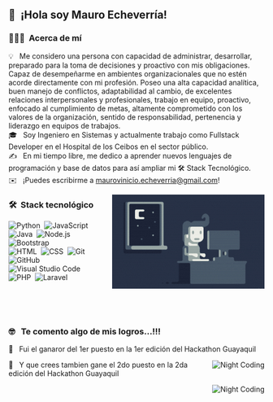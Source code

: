 ## 👋 &nbsp;¡Hola soy Mauro Echeverría!

### 👨🏻‍💻 &nbsp;Acerca de mí

💡 &nbsp; Me considero una persona con capacidad de administrar, desarrollar, preparado para la toma de decisiones y proactivo con mis obligaciones. Capaz de desempeñarme en ambientes organizacionales que no estén acorde directamente con mi profesión. Poseo una alta capacidad analítica, buen manejo de conflictos, adaptabilidad al cambio, de excelentes relaciones interpersonales y profesionales, trabajo en equipo, proactivo, enfocado al cumplimiento de metas, altamente comprometido con los valores de la organización, sentido de responsabilidad, pertenencia y liderazgo en equipos de trabajos.\
🎓 &nbsp; Soy Ingeniero en Sistemas y actualmente trabajo como Fullstack Developer en el Hospital de los Ceibos en el sector público.\
✍️ &nbsp; En mi tiempo libre, me dedico a aprender nuevos lenguajes de programación y base de datos para así ampliar mi 🛠 Stack Tecnológico.\
✉️ &nbsp; ¡Puedes escribirme a maurovinicio.echeverria@gmail.com!


<img alt="Night Coding" src="https://raw.githubusercontent.com/AVS1508/AVS1508/master/assets/Night-Coding.gif" align="right"/>

### 🛠 &nbsp;Stack tecnológico

![Python](https://img.shields.io/badge/-Python-05122A?style=flat&logo=python)&nbsp;
![JavaScript](https://img.shields.io/badge/-JavaScript-05122A?style=flat&logo=javascript)&nbsp;
![Java](https://img.shields.io/badge/-Java-05122A?style=flat&logo=Java&logoColor=FFA518)&nbsp;
![Node.js](https://img.shields.io/badge/-Node.js-05122A?style=flat&logo=node.js)&nbsp;
![Bootstrap](https://img.shields.io/badge/-Bootstrap-05122A?style=flat&logo=bootstrap&logoColor=563D7C)<br>
![HTML](https://img.shields.io/badge/-HTML-05122A?style=flat&logo=HTML5)&nbsp;
![CSS](https://img.shields.io/badge/-CSS-05122A?style=flat&logo=CSS3&logoColor=1572B6)&nbsp;
![Git](https://img.shields.io/badge/-Git-05122A?style=flat&logo=git)&nbsp;
![GitHub](https://img.shields.io/badge/-GitHub-05122A?style=flat&logo=github)&nbsp;
![Visual Studio Code](https://img.shields.io/badge/-Visual%20Studio%20Code-05122A?style=flat&logo=visual-studio-code&logoColor=007ACC)<br>
![PHP](https://img.shields.io/badge/-PHP-05122A?style=flat&logo=PHP&logoColor=1572B6)&nbsp;
![Laravel](https://img.shields.io/badge/-Laravel-05122A?style=flat&logo=laravel)&nbsp;

<br><br><br>

### 🤓 &nbsp; Te comento algo de mis logros...!!!

🥇 &nbsp; Fui el ganaror del 1er puesto en la 1er edición del Hackathon Guayaquil

<img alt="Night Coding" src="https://i.postimg.cc/fR6Y3q69/ht-4.jpg" align="right"/>

🥈 &nbsp; Y que crees tambien gane el 2do puesto en la 2da edición del Hackathon Guayaquil

<img alt="Night Coding" src="https://i.postimg.cc/hjR8YZsB/ht-6.jpg" align="right"/>
